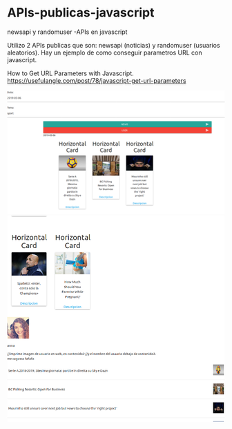 # APIs-publicas-javascript
newsapi y  randomuser -APIs en javascript

Utilizo 2 APIs publicas que son: newsapi (noticias)  y randomuser (usuarios aleatorios).
Hay un ejemplo de como conseguir parametros URL con javascript.

How to Get URL Parameters with Javascript.
https://usefulangle.com/post/78/javascript-get-url-parameters

![Alt text](apis1.png)
![Alt text](apis2.png)
